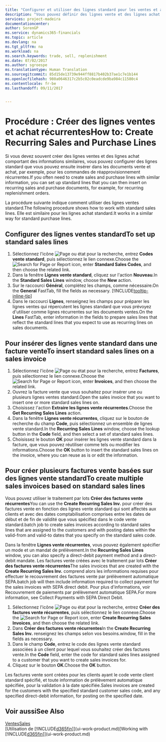 ```yaml
---
title: "Configurer et utiliser des lignes standard pour les ventes et achats récurrents| Microsoft"
description: "Vous pouvez définir des lignes vente et des lignes achat que vous utilisez fréquemment et les insérer dans des documents achat et vente pour remplir rapidement les lignes avec des informations standard."
services: project-madeira
documentationcenter: 
author: SorenGP
ms.service: dynamics365-financials
ms.topic: article
ms.devlang: na
ms.tgt_pltfrm: na
ms.workload: na
ms.search.keywords: trade, sell, replenishment
ms.date: 07/02/2017
ms.author: sgroespe
ms.translationtype: Human Translation
ms.sourcegitcommit: 85d15de13739e944ff8817b402b37ae1c7e1b144
ms.openlocfilehash: 980a0646317c2b5c02c0eadcde9ba984c11580c4
ms.contentlocale: fr-be
ms.lasthandoff: 09/11/2017


---
```

# <a name="how-to-create-recurring-sales-and-purchase-lines"></a><span data-ttu-id="65375-103">Procédure : Créer des lignes ventes et achat récurrentes</span><span class="sxs-lookup"><span data-stu-id="65375-103">How to: Create Recurring Sales and Purchase Lines</span></span>
<span data-ttu-id="65375-104">Si vous devez souvent créer des lignes ventes et des lignes achat comportant des informations similaires, vous pouvez configurer des lignes standard que vous pouvez ensuite insérer dans les documents vente et achat, par exemple, pour les commandes de réapprovisionnement récurrentes.</span><span class="sxs-lookup"><span data-stu-id="65375-104">If you often need to create sales and purchase lines with similar information, you can set up standard lines that you can then insert on recurring sales and purchase documents, for example, for recurring replenishment orders.</span></span>  

<span data-ttu-id="65375-105">La procédure suivante indique comment utiliser des lignes ventes standard.</span><span class="sxs-lookup"><span data-stu-id="65375-105">The following procedure shows how to work with standard sales lines.</span></span> <span data-ttu-id="65375-106">Elle est similaire pour les lignes achat standard.</span><span class="sxs-lookup"><span data-stu-id="65375-106">It works in a similar way for standard purchase lines.</span></span>  

## <a name="to-set-up-standard-sales-lines"></a><span data-ttu-id="65375-107">Configurer des lignes ventes standard</span><span class="sxs-lookup"><span data-stu-id="65375-107">To set up standard sales lines</span></span>  
1. <span data-ttu-id="65375-108">Sélectionnez l'icône ![Page ou état pour la recherche](media/ui-search/search_small.png "Page ou état pour la recherche"), entrez **Codes vente standard**, puis sélectionnez le lien connexe.</span><span class="sxs-lookup"><span data-stu-id="65375-108">Choose the ![Search for Page or Report](media/ui-search/search_small.png "Search for Page or Report icon") icon, enter **Standard Sales Codes**, and then choose the related link.</span></span>  
2. <span data-ttu-id="65375-109">Dans la fenêtre **Lignes vente standard**, cliquez sur l'action **Nouveau**.</span><span class="sxs-lookup"><span data-stu-id="65375-109">In the **Standard Sales Lines** window, choose the **New** action.</span></span>  
3. <span data-ttu-id="65375-110">Sur le raccourci **Général**, complétez les champs, comme nécessaire.</span><span class="sxs-lookup"><span data-stu-id="65375-110">On the **General** FastTab, fill the fields as necessary.</span></span> [!INCLUDE[tooltip-inline-tip](includes/tooltip-inline-tip_md.md)]  
4. <span data-ttu-id="65375-111">Dans le raccourci **Lignes**, renseignez les champs pour préparer les lignes ventes qui répercutent les lignes standard que vous prévoyez d'utiliser comme lignes récurrentes sur les documents ventes.</span><span class="sxs-lookup"><span data-stu-id="65375-111">On the **Lines** FastTab, enter information in the fields to prepare sales lines that reflect the standard lines that you expect to use as recurring lines on sales documents.</span></span>  

## <a name="to-insert-standard-sales-lines-on-a-sales-invoice"></a><span data-ttu-id="65375-112">Pour insérer des lignes vente standard dans une facture vente</span><span class="sxs-lookup"><span data-stu-id="65375-112">To insert standard sales lines on a sales invoice</span></span>
1. <span data-ttu-id="65375-113">Sélectionnez l'icône ![Page ou état pour la recherche](media/ui-search/search_small.png "Page ou état pour la recherche"), entrez **Factures**, puis sélectionnez le lien connexe.</span><span class="sxs-lookup"><span data-stu-id="65375-113">Choose the ![Search for Page or Report](media/ui-search/search_small.png "Search for Page or Report icon") icon, enter **Invoices**, and then choose the related link.</span></span>
2. <span data-ttu-id="65375-114">Ouvrez la facture vente que vous souhaitez pour insérer une ou plusieurs lignes ventes standard.</span><span class="sxs-lookup"><span data-stu-id="65375-114">Open the sales invoice that you want to insert one or more standard sales lines on.</span></span>
3. <span data-ttu-id="65375-115">Choisissez l'action **Extraire les lignes vente récurrentes**.</span><span class="sxs-lookup"><span data-stu-id="65375-115">Choose the **Get Recurring Sales Lines** action.</span></span>
4. <span data-ttu-id="65375-116">Dans la fenêtre **Lignes vente récurrentes**, cliquez sur le bouton de recherche du champ **Code**, puis sélectionnez un ensemble de lignes vente standard.</span><span class="sxs-lookup"><span data-stu-id="65375-116">In the **Recurring Sales Lines** window, choose the lookup button in the **Code** field, and then select a set of standard sales lines.</span></span>
5. <span data-ttu-id="65375-117">Choisissez le bouton **OK** pour insérer les lignes vente standard dans la facture, que vous pouvez réutiliser comme tels ou modifier les informations.</span><span class="sxs-lookup"><span data-stu-id="65375-117">Choose the **OK** button to insert the standard sales lines on the invoice, where you can reuse as is or edit the information.</span></span>

## <a name="to-create-multiple-sales-invoices-based-on-standard-sales-lines"></a><span data-ttu-id="65375-118">Pour créer plusieurs factures vente basées sur des lignes vente standard</span><span class="sxs-lookup"><span data-stu-id="65375-118">To create multiple sales invoices based on standard sales lines</span></span>
<span data-ttu-id="65375-119">Vous pouvez utiliser le traitement par lots **Créer des factures vente récurrentes**</span><span class="sxs-lookup"><span data-stu-id="65375-119">You can use the **Create Recurring Sales Inv.**</span></span> <span data-ttu-id="65375-120">pour créer des factures vente en fonction des lignes vente standard qui sont affectés aux clients et avec des dates comptabilisation comprises entre les dates de début et de fin de validité que vous spécifiez dans le code vente standard.</span><span class="sxs-lookup"><span data-stu-id="65375-120">batch job to create sales invoices according to standard sales lines that are assigned to the customers and with posting dates within the valid-from and valid-to dates that you specify on the standard sales code.</span></span>

<span data-ttu-id="65375-121">Dans la fenêtre **Lignes vente récurrentes**, vous pouvez également spécifier un mode et un mandat de prélèvement.</span><span class="sxs-lookup"><span data-stu-id="65375-121">In the **Recurring Sales Lines** window, you can also specify a direct-debit payment method and a direct-debit mandate.</span></span> <span data-ttu-id="65375-122">Les factures vente créées avec le traitement par lots **Créer des factures vente récurrentes**</span><span class="sxs-lookup"><span data-stu-id="65375-122">The sales invoices that are created with the **Create Recurring Sales Inv.**</span></span> <span data-ttu-id="65375-123">comprend alors les informations requises pour effectuer le recouvrement des factures vente par prélèvement automatique SEPA.</span><span class="sxs-lookup"><span data-stu-id="65375-123">batch job will then include information required to collect payment for the sales invoices with SEPA direct debit.</span></span> <span data-ttu-id="65375-124">Pour plus d'informations, voir Recouvrement de paiements par prélèvement automatique SEPA.</span><span class="sxs-lookup"><span data-stu-id="65375-124">For more information, see Collect Payments with SEPA Direct Debit.</span></span>

1. <span data-ttu-id="65375-125">Sélectionnez l'icône ![Page ou état pour la recherche](media/ui-search/search_small.png "Page ou état pour la recherche"), entrez **Créer des factures vente récurrentes**, puis sélectionnez le lien connexe.</span><span class="sxs-lookup"><span data-stu-id="65375-125">Choose the ![Search for Page or Report](media/ui-search/search_small.png "Search for Page or Report icon") icon, enter **Create Recurring Sales Invoices**, and then choose the related link.</span></span>
2. <span data-ttu-id="65375-126">Dans **Créer des factures vente récurrentes**</span><span class="sxs-lookup"><span data-stu-id="65375-126">In the **Create Recurring Sales Inv.**</span></span> <span data-ttu-id="65375-127">renseignez les champs selon vos besoins.</span><span class="sxs-lookup"><span data-stu-id="65375-127">window, fill in the fields as necessary.</span></span>
3. <span data-ttu-id="65375-128">Dans le champ **Code**, entrez le code des lignes vente standard associées à un client pour lequel vous souhaitez créer des factures vente.</span><span class="sxs-lookup"><span data-stu-id="65375-128">In the **Code** field, enter the code for standard sales lines assigned to a customer that you want to create sales invoices for.</span></span>
4. <span data-ttu-id="65375-129">Cliquez sur le bouton **OK**.</span><span class="sxs-lookup"><span data-stu-id="65375-129">Choose the **OK** button.</span></span>

<span data-ttu-id="65375-130">Les factures vente sont créées pour les clients ayant le code vente client standard spécifié, et toute information de prélèvement automatique spécifiée, pour la validation à la date spécifiée.</span><span class="sxs-lookup"><span data-stu-id="65375-130">Sales invoices are created for the customers with the specified standard customer sales code, and any specified direct-debit information, for posting on the specified date.</span></span>

## <a name="see-also"></a><span data-ttu-id="65375-131">Voir aussi</span><span class="sxs-lookup"><span data-stu-id="65375-131">See Also</span></span>  
[<span data-ttu-id="65375-132">Ventes</span><span class="sxs-lookup"><span data-stu-id="65375-132">Sales</span></span>](sales-manage-sales.md)  
<span data-ttu-id="65375-133">[Utilisation de [!INCLUDE[d365fin](includes/d365fin_md.md)]](ui-work-product.md)</span><span class="sxs-lookup"><span data-stu-id="65375-133">[Working with [!INCLUDE[d365fin](includes/d365fin_md.md)]](ui-work-product.md)</span></span>

